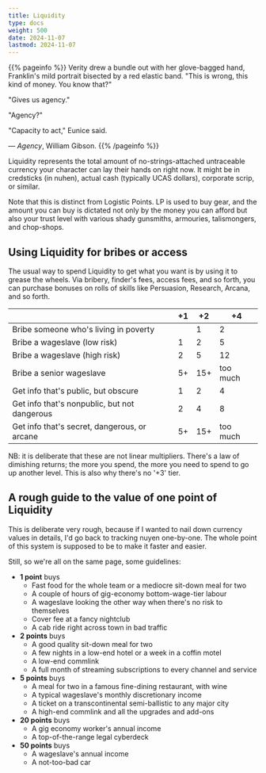 ```yaml
---
title: Liquidity
type: docs
weight: 500
date: 2024-11-07
lastmod: 2024-11-07 
---
```

{{% pageinfo %}}
Verity drew a bundle out with her glove-bagged hand, Franklin's mild portrait bisected by a red elastic band. "This is wrong, this kind of money. You know that?"

"Gives us agency."

"Agency?"

"Capacity to act," Eunice said.

— _Agency_, William Gibson.
{{% /pageinfo %}}


Liquidity represents the total amount of no-strings-attached untraceable currency your character can lay their hands on right now. It might be in credsticks (in nuhen), actual cash (typically UCAS dollars), corporate scrip, or similar. 

Note that this is distinct from Logistic Points. LP is used to buy gear, and the amount you can buy is dictated not only by the money you can afford but also your trust level with various shady gunsmiths, armouries, talismongers, and chop-shops. 

## Using Liquidity for bribes or access

The usual way to spend Liquidity to get what you want is by using it to grease the wheels. Via bribery, finder's fees, access fees, and so forth, you can purchase bonuses on rolls of skills like Persuasion, Research, Arcana, and so forth.

|                                              | +1  | +2  | +4       |
| -------------------------------------------- | --- | --- | -------- |
| Bribe someone who's living in poverty        |     | 1   | 2        |
| Bribe a wageslave (low risk)                 | 1   | 2   | 5        |
| Bribe a wageslave (high risk)                | 2   | 5   | 12       |
| Bribe a senior wageslave                     | 5+  | 15+ | too much |
| Get info that's public, but obscure          | 1   | 2   | 4        |
| Get info that's nonpublic, but not dangerous | 2   | 4   | 8        |
| Get info that's secret, dangerous, or arcane | 5+  | 15+ | too much |

NB: it is deliberate that these are not linear multipliers. There's a law of dimishing returns; the more you spend, the more you need to spend to go up another level. This is also why there's no '+3' tier.


## A rough guide to the value of one point of Liquidity

This is deliberate very rough, because if I wanted to nail down currency values in details, I'd go back to tracking nuyen one-by-one. The whole point of this system is supposed to be to make it faster and easier. 

Still, so we're all on the same page, some guidelines:

- **1 point** buys <!-- ~$50 -->
	- Fast food for the whole team or a mediocre sit-down meal for two
	- A couple of hours of gig-economy bottom-wage-tier labour
	- A wageslave looking the other way when there's no risk to themselves
	- Cover fee at a fancy nightclub
	- A cab ride right across town in bad traffic
- **2 points** buys <!-- ~$200 -->
	- A good quality sit-down meal for two
	- A few nights in a low-end hotel or a week in a coffin motel
	- A low-end commlink
	- A full month of streaming subscriptions to every channel and service
- **5 points** buys <!-- $1000 -->	
	- A meal for two in a famous fine-dining restaurant, with wine
	- A typical wageslave's monthly discretionary income
	- A ticket on a transcontinental semi-ballistic to any major city
	- A high-end commlink and all the upgrades and add-ons
- **20 points** buys  <!-- 10k -->
	- A gig economy worker's annual income
	- A top-of-the-range legal cyberdeck
- **50 points** buys
	- A wageslave's annual income
	- A not-too-bad car




